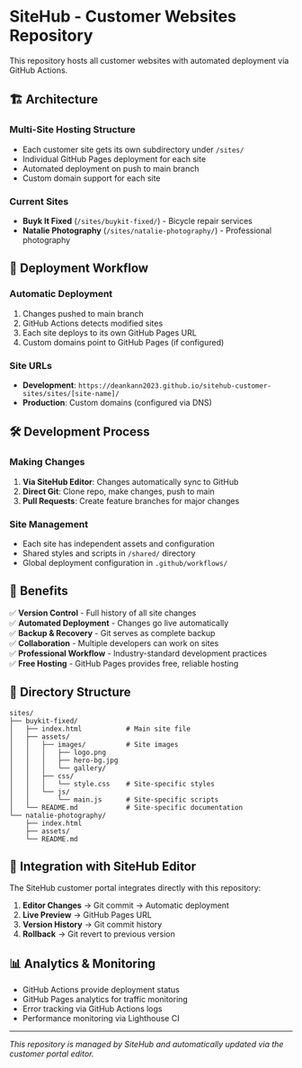 # SiteHub - Customer Websites Repository

This repository hosts all customer websites with automated deployment via GitHub Actions.

## 🏗️ **Architecture**

### **Multi-Site Hosting Structure**
- Each customer site gets its own subdirectory under `/sites/`
- Individual GitHub Pages deployment for each site
- Automated deployment on push to main branch
- Custom domain support for each site

### **Current Sites**
- **Buyk It Fixed** (`/sites/buykit-fixed/`) - Bicycle repair services
- **Natalie Photography** (`/sites/natalie-photography/`) - Professional photography

## 🔄 **Deployment Workflow**

### **Automatic Deployment**
1. Changes pushed to main branch
2. GitHub Actions detects modified sites
3. Each site deploys to its own GitHub Pages URL
4. Custom domains point to GitHub Pages (if configured)

### **Site URLs**
- **Development**: `https://deankann2023.github.io/sitehub-customer-sites/sites/[site-name]/`
- **Production**: Custom domains (configured via DNS)

## 🛠️ **Development Process**

### **Making Changes**
1. **Via SiteHub Editor**: Changes automatically sync to GitHub
2. **Direct Git**: Clone repo, make changes, push to main
3. **Pull Requests**: Create feature branches for major changes

### **Site Management**
- Each site has independent assets and configuration
- Shared styles and scripts in `/shared/` directory
- Global deployment configuration in `.github/workflows/`

## 🎯 **Benefits**

✅ **Version Control** - Full history of all site changes  
✅ **Automated Deployment** - Changes go live automatically  
✅ **Backup & Recovery** - Git serves as complete backup  
✅ **Collaboration** - Multiple developers can work on sites  
✅ **Professional Workflow** - Industry-standard development practices  
✅ **Free Hosting** - GitHub Pages provides free, reliable hosting  

## 📁 **Directory Structure**

```
sites/
├── buykit-fixed/
│   ├── index.html           # Main site file
│   ├── assets/
│   │   ├── images/          # Site images
│   │   │   ├── logo.png
│   │   │   ├── hero-bg.jpg
│   │   │   └── gallery/
│   │   ├── css/
│   │   │   └── style.css    # Site-specific styles
│   │   └── js/
│   │       └── main.js      # Site-specific scripts
│   └── README.md            # Site-specific documentation
└── natalie-photography/
    ├── index.html
    ├── assets/
    └── README.md
```

## 🔗 **Integration with SiteHub Editor**

The SiteHub customer portal integrates directly with this repository:

1. **Editor Changes** → Git commit → Automatic deployment
2. **Live Preview** → GitHub Pages URL
3. **Version History** → Git commit history
4. **Rollback** → Git revert to previous version

## 📊 **Analytics & Monitoring**

- GitHub Actions provide deployment status
- GitHub Pages analytics for traffic monitoring  
- Error tracking via GitHub Actions logs
- Performance monitoring via Lighthouse CI

---

*This repository is managed by SiteHub and automatically updated via the customer portal editor.*
